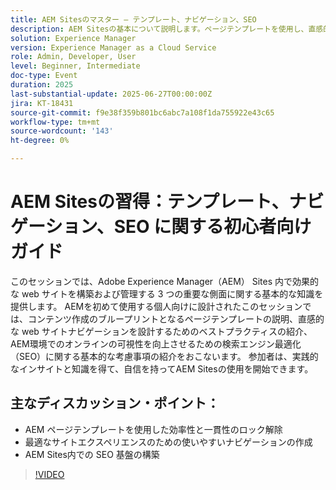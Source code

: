 ```yaml
---
title: AEM Sitesのマスター – テンプレート、ナビゲーション、SEO
description: AEM Sitesの基本について説明します。ページテンプレートを使用し、直感的なナビゲーションを設計し、主要な SEO プラクティスを適用して可視性とサイトのパフォーマンスを高める方法を説明します。
solution: Experience Manager
version: Experience Manager as a Cloud Service
role: Admin, Developer, User
level: Beginner, Intermediate
doc-type: Event
duration: 2025
last-substantial-update: 2025-06-27T00:00:00Z
jira: KT-18431
source-git-commit: f9e38f359b801bc6abc7a108f1da755922e43c65
workflow-type: tm+mt
source-wordcount: '143'
ht-degree: 0%

---
```



# AEM Sitesの習得：テンプレート、ナビゲーション、SEO に関する初心者向けガイド

このセッションでは、Adobe Experience Manager（AEM） Sites 内で効果的な web サイトを構築および管理する 3 つの重要な側面に関する基本的な知識を提供します。 AEMを初めて使用する個人向けに設計されたこのセッションでは、コンテンツ作成のブループリントとなるページテンプレートの説明、直感的な web サイトナビゲーションを設計するためのベストプラクティスの紹介、AEM環境でのオンラインの可視性を向上させるための検索エンジン最適化（SEO）に関する基本的な考慮事項の紹介をおこないます。 参加者は、実践的なインサイトと知識を得て、自信を持ってAEM Sitesの使用を開始できます。

## 主なディスカッション・ポイント：

* AEM ページテンプレートを使用した効率性と一貫性のロック解除
* 最適なサイトエクスペリエンスのための使いやすいナビゲーションの作成
* AEM Sites内での SEO 基盤の構築

>[!VIDEO](https://video.tv.adobe.com/v/3464298/?learn=on&enablevpops)
